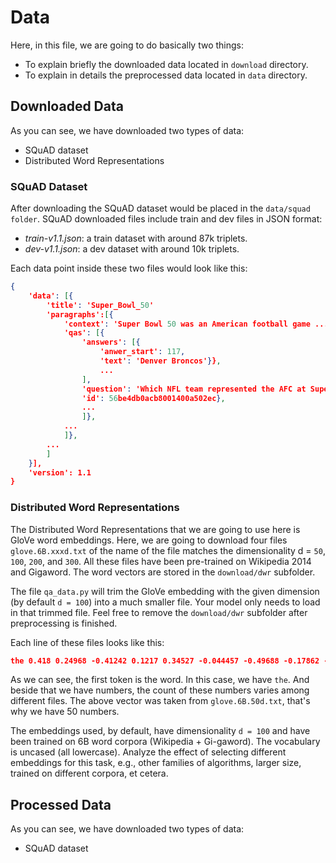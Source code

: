 # Data

Here, in this file, we are going to do basically two things:

- To explain briefly the downloaded data located in `download` directory.
- To explain in details the preprocessed data located in `data` directory.

## Downloaded Data

As you can see, we have downloaded two types of data:

- SQuAD dataset
- Distributed Word Representations

### SQuAD Dataset

After downloading the SQuAD dataset would be placed in the `data/squad folder`. SQuAD downloaded
files include train and dev files in JSON format:

- *train-v1.1.json*: a train dataset with around 87k triplets.
- *dev-v1.1.json*: a dev dataset with around 10k triplets.

Each data point inside these two files would look like this:

``` json
{
	'data': [{
		'title': 'Super_Bowl_50'
		'paragraphs':[{
			'context': 'Super Bowl 50 was an American football game ....',
			'qas': [{
				'answers': [{
					'anwer_start': 117,
					'text': 'Denver Broncos'}},
					...
				],
				'question': 'Which NFL team represented the AFC at Super Bowl 50?',
				'id': 56be4db0acb8001400a502ec},
				...
				]},
			...
			]},
		...
		]
	}],
	'version': 1.1
}
```

### Distributed Word Representations

The Distributed Word Representations that we are going to use here is GloVe word embeddings. Here, we are going to download four files `glove.6B.xxxd.txt` of the name of the file matches the dimensionality d = `50`, `100`, `200`, and `300`. All these files have been pre-trained on Wikipedia 2014 and Gigaword. The word vectors are stored in the `download/dwr` subfolder.

The file `qa_data.py` will trim the GloVe embedding with the given dimension (by default `d = 100`) into a much smaller file. Your model only needs to load in that trimmed file. Feel free to remove the `download/dwr` subfolder after preprocessing is finished.

Each line of these files looks like this:

```json
the 0.418 0.24968 -0.41242 0.1217 0.34527 -0.044457 -0.49688 -0.17862 -0.00066023 -0.6566 0.27843 -0.14767 -0.55677 0.14658 -0.0095095 0.011658 0.10204 -0.12792 -0.8443 -0.12181 -0.016801 -0.33279 -0.1552 -0.23131 -0.19181 -1.8823 -0.76746 0.099051 -0.42125 -0.19526 4.0071 -0.18594 -0.52287 -0.31681 0.00059213 0.0074449 0.17778 -0.15897 0.012041 -0.054223 -0.29871 -0.15749 -0.34758 -0.045637 -0.44251 0.18785 0.0027849 -0.18411 -0.11514 -0.78581
```

As we can see, the first token is the word. In this case, we have `the`. And beside that we have numbers, the count of these numbers varies among different files. The above vector was taken from `glove.6B.50d.txt`, that's why we have 50 numbers.

The embeddings used, by default, have dimensionality `d = 100` and have been trained on 6B word corpora (Wikipedia + Gi-gaword). The vocabulary is uncased (all lowercase). Analyze the effect of selecting different
embeddings for this task, e.g., other families of algorithms, larger size, trained on different
corpora, et cetera.



## Processed Data

As you can see, we have downloaded two types of data:

- SQuAD dataset





